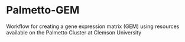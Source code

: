# Palmetto-GEM
Workflow for creating a gene expression matrix (GEM) using resources available on the Palmetto Cluster at Clemson University

